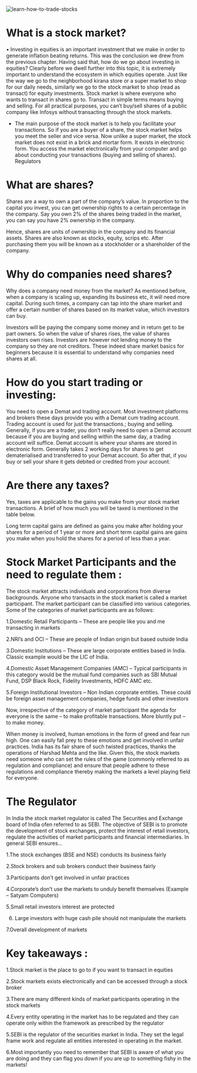 ![learn-how-to-trade-stocks](https://user-images.githubusercontent.com/90129737/137066575-08335d52-7662-4191-8033-178950758432.png)



# What is a stock market?

• Investing in equities is an important investment that we make in order to generate inflation
beating returns. This was the conclusion we drew from the previous chapter. Having said that,
how do we go about investing in equities? Clearly before we dwell further into this topic, it is extremely important to understand the ecosystem in which equities operate.
Just like the way we go to the neighborhood kirana store or a super market to shop for our daily
needs, similarly we go to the stock market to shop (read as transact) for equity investments.
Stock market is where everyone who wants to transact in shares go to. Transact in simple terms
means buying and selling. For all practical purposes, you can’t buy/sell shares of a public company like Infosys without transacting through the stock markets.

* The main purpose of the stock market is to help you facilitate your transactions. So if you are a
buyer of a share, the stock market helps you meet the seller and vice versa.
Now unlike a super market, the stock market does not exist in a brick and mortar form. It exists in
electronic form. You access the market electronically from your computer and go about conducting your transactions (buying and selling of shares).
Regulators

# What are shares?

Shares are a way to own a part of the company’s value. In proportion to the capital you invest, you can get ownership rights to a certain percentage in the company.  Say you own 2% of the shares being traded in the market, you can say you have 2% ownership in the company.

Hence, shares are units of ownership in the company and its financial assets. Shares are also known as stocks, equity, scrips etc. After purchasing them you will be known as a stockholder or a shareholder of the company.


# Why do companies need shares?

Why does a company need money from the market? As mentioned before, when a company is scaling up, expanding its business etc, it will need more capital. During such times, a company can tap into the share market and offer a certain number of shares based on its market value, which investors can buy.

Investors will be paying the company some money and in return get to be part owners. So when the value of shares rises, the value of shares investors own rises. Investors are however not lending money to the company so they are not creditors. These indeed share market basics for beginners because it is essential to understand why companies need shares at all.

# How do you start trading or investing:

You need to open a Demat and trading account. Most investment platforms and brokers these days provide you with a Demat cum trading account. Trading account is used for just the transactions.; buying and selling. Generally, if you are a trader, you don’t really need to open a Demat account because if you are buying and selling within the same day, a trading account will suffice. Demat account is where your shares are stored in electronic form. Generally takes 2 working days for shares to get dematerialised and transferred to your Demat account. So after that, if you buy or sell your share it gets debited or credited from your account.

# Are there any taxes?

Yes, taxes are applicable to the gains you make from your stock market transactions. A brief of how much you will be taxed is mentioned in the table below.

Long term capital gains are defined as gains you make after holding your shares for a period of 1 year or more and short term capital gains are gains you make when you hold the shares for a period of less than a year.


# Stock Market Participants and the need to regulate them :

The stock market attracts individuals and corporations from diverse backgrounds. Anyone who
transacts in the stock market is called a market participant. The market participant can be classified into various categories. Some of the categories of market participants are as follows:

1.Domestic Retail Participants – These are people like you and me transacting in markets

2.NRI’s and OCI – These are people of Indian origin but based outside India

3.Domestic Institutions – These are large corporate entities based in India. Classic example
would be the LIC of India.

4.Domestic Asset Management Companies (AMC) – Typical participants in this category
would be the mutual fund companies such as SBI Mutual Fund, DSP Black Rock, Fidelity
Investments, HDFC AMC etc.

5.Foreign Institutional Investors – Non Indian corporate entities. These could be foreign
asset management companies, hedge funds and other investors

Now, irrespective of the category of market participant the agenda for everyone is the same – to
make profitable transactions. More bluntly put – to make money.

When money is involved, human emotions in the form of greed and fear run high. One can easily
fall prey to these emotions and get involved in unfair practices. India has its fair share of such
twisted practices, thanks the operations of Harshad Mehta and the like.
Given this, the stock markets need someone who can set the rules of the game (commonly referred to as regulation and compliance) and ensure that people adhere to these regulations and
compliance thereby making the markets a level playing field for everyone.

# The Regulator

In India the stock market regulator is called The Securities and Exchange board of India ofen
referred to as SEBI. The objective of SEBI is to promote the development of stock exchanges, protect the interest of retail investors, regulate the activities of market participants and financial intermediaries. In general SEBI ensures…

1.The stock exchanges (BSE and NSE) conducts its business fairly

2.Stock brokers and sub brokers conduct their business fairly

3.Participants don’t get involved in unfair practices

4.Corporate’s don’t use the markets to unduly benefit themselves (Example – Satyam
Computers)

5.Small retail investors interest are protected

6. Large investors with huge cash pile should not manipulate the markets
 
7.Overall development of markets



# Key takeaways :

1.Stock market is the place to go to if you want to transact in equities

2.Stock markets exists electronically and can be accessed through a stock broker

3.There are many different kinds of market participants operating in the stock markets

4.Every entity operating in the market has to be regulated and they can operate only within the
framework as prescribed by the regulator

5.SEBI is the regulator of the securities market in India. They set the legal frame work and
regulate all entities interested in operating in the market.

6.Most importantly you need to remember that SEBI is aware of what you are doing and they
can flag you down if you are up to something fishy in the markets!
